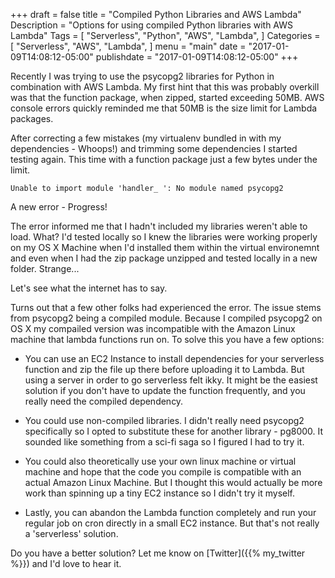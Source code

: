 +++
draft = false
title = "Compiled Python Libraries and AWS Lambda"
Description = "Options for using compiled Python libraries with AWS Lambda"
Tags = [
  "Serverless",
  "Python",
  "AWS",
  "Lambda",
]
Categories = [
  "Serverless",
  "AWS",
  "Lambda",
]
menu = "main"
date = "2017-01-09T14:08:12-05:00"
publishdate = "2017-01-09T14:08:12-05:00"
+++

Recently I was trying to use the psycopg2 libraries for Python in combination with AWS Lambda. My first hint that this was probably overkill was that the function package, when zipped, started exceeding 50MB. AWS console errors quickly reminded me that 50MB is the size limit for Lambda packages.
<!--more-->
After correcting a few mistakes (my virtualenv bundled in with my dependencies - Whoops!) and trimming some dependencies I started testing again. This time with a function package just a few bytes under the limit.

```Unable to import module 'handler_ ': No module named psycopg2```

A new error - Progress!

The error informed me that I hadn't included  my libraries weren't able to load. What? I'd tested locally so I knew the libraries were working properly on my OS X Machine when I'd installed them within the virtual environemnt and even when I had the zip package unzipped and tested locally in a new folder. Strange...

Let's see what the internet has to say.

Turns out that a few other folks had experienced the error. The issue stems from psycopg2 being a compiled module. Because I compiled psycopg2 on OS X my compailed version was incompatible with the Amazon Linux machine that lambda functions run on. To solve this you have a few options:

- You can use an EC2 Instance to install dependencies for your serverless function and zip the file up there before uploading it to Lambda. But using a server in order to go serverless felt ikky. It might be the easiest solution if you don't have to update the function frequently, and you really need the compiled dependency. 

- You could use non-compiled libraries. I didn't really need psycopg2 specifically so I opted to substitute these for another library - pg8000. It sounded like something from a sci-fi saga so I figured I had to try it.

- You could also theoretically use your own linux machine or virtual machine and hope that the code you compile is compatible with an actual Amazon Linux Machine. But I thought this would actually be more work than spinning up a tiny EC2 instance so I didn't try it myself.

- Lastly, you can abandon the Lambda function completely and run your regular job on cron directly in a small EC2 instance. But that's not really a 'serverless' solution. 

Do you have a better solution? Let me know on [Twitter]({{% my_twitter %}}) and I'd love to hear it.
